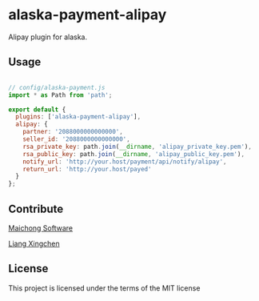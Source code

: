 # alaska-payment-alipay

Alipay plugin for alaska.

## Usage

```js

// config/alaska-payment.js
import * as Path from 'path';

export default {
  plugins: ['alaska-payment-alipay'],
  alipay: {
    partner: '2088000000000000',
    seller_id: '2088000000000000',
    rsa_private_key: path.join(__dirname, 'alipay_private_key.pem'),
    rsa_public_key: path.join(__dirname, 'alipay_public_key.pem'),
    notify_url: 'http://your.host/payment/api/notify/alipay',
    return_url: 'http://your.host/payed'
  }
};

```

## Contribute
[Maichong Software](http://maichong.it)

[Liang Xingchen](https://github.com/liangxingchen)

## License

This project is licensed under the terms of the MIT license
